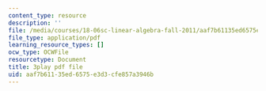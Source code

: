 ```yaml
---
content_type: resource
description: ''
file: /media/courses/18-06sc-linear-algebra-fall-2011/aaf7b61135ed6575e3d3cfe857a3946b_RWvi4Vx4CDc.pdf
file_type: application/pdf
learning_resource_types: []
ocw_type: OCWFile
resourcetype: Document
title: 3play pdf file
uid: aaf7b611-35ed-6575-e3d3-cfe857a3946b
---
```

